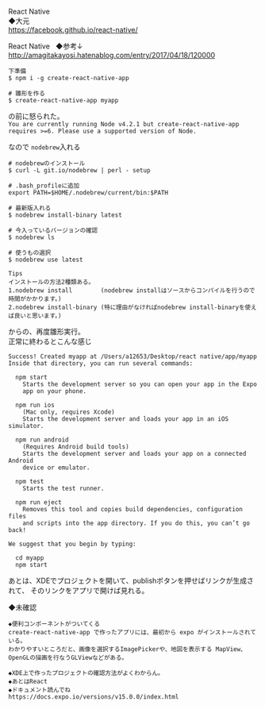 React Native    
◆大元  
https://facebook.github.io/react-native/  

React Native  
◆参考↓  
http://amagitakayosi.hatenablog.com/entry/2017/04/18/120000

```
下準備
$ npm i -g create-react-native-app
```

```
# 雛形を作る
$ create-react-native-app myapp
```

の前に怒られた。  
`You are currently running Node v4.2.1 but create-react-native-app requires >=6. Please use a supported version of Node.`  

なので
`nodebrew`入れる
```
# nodebrewのインストール
$ curl -L git.io/nodebrew | perl - setup

# .bash_profileに追加
export PATH=$HOME/.nodebrew/current/bin:$PATH

# 最新版入れる
$ nodebrew install-binary latest

# 今入っているバージョンの確認
$ nodebrew ls

# 使うもの選択
$ nodebrew use latest
```

```
Tips
インストールの方法2種類ある。
1.nodebrew install        (nodebrew installはソースからコンパイルを行うので時間がかかります。)
2.nodebrew install-binary (特に理由がなければnodebrew install-binaryを使えば良いと思います。)
```


からの、再度雛形実行。  
正常に終わるとこんな感じ
```
Success! Created myapp at /Users/a12653/Desktop/react native/app/myapp
Inside that directory, you can run several commands:

  npm start
    Starts the development server so you can open your app in the Expo
    app on your phone.

  npm run ios
    (Mac only, requires Xcode)
    Starts the development server and loads your app in an iOS simulator.

  npm run android
    (Requires Android build tools)
    Starts the development server and loads your app on a connected Android
    device or emulator.

  npm test
    Starts the test runner.

  npm run eject
    Removes this tool and copies build dependencies, configuration files
    and scripts into the app directory. If you do this, you can’t go back!

We suggest that you begin by typing:

  cd myapp
  npm start
```

あとは、XDEでプロジェクトを開いて、publishボタンを押せばリンクが生成されて、
そのリンクをアプリで開けば見れる。

◆未確認
```
◆便利コンポーネントがついてくる
create-react-native-app で作ったアプリには、最初から expo がインストールされている。
わかりやすいところだと、画像を選択するImagePickerや、地図を表示する MapView、OpenGLの描画を行なうGLViewなどがある。

◆XDE上で作ったプロジェクトの確認方法がよくわからん。
◆あとはReact
◆ドキュメント読んでね
https://docs.expo.io/versions/v15.0.0/index.html
```
